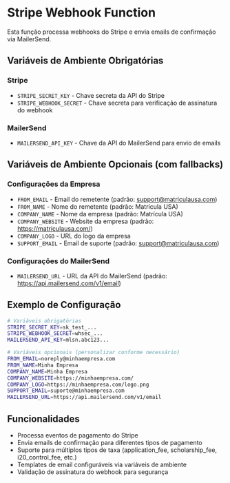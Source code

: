 # Stripe Webhook Function

Esta função processa webhooks do Stripe e envia emails de confirmação via MailerSend.

## Variáveis de Ambiente Obrigatórias

### Stripe
- `STRIPE_SECRET_KEY` - Chave secreta da API do Stripe
- `STRIPE_WEBHOOK_SECRET` - Chave secreta para verificação de assinatura do webhook

### MailerSend
- `MAILERSEND_API_KEY` - Chave da API do MailerSend para envio de emails

## Variáveis de Ambiente Opcionais (com fallbacks)

### Configurações da Empresa
- `FROM_EMAIL` - Email do remetente (padrão: support@matriculausa.com)
- `FROM_NAME` - Nome do remetente (padrão: Matrícula USA)
- `COMPANY_NAME` - Nome da empresa (padrão: Matrícula USA)
- `COMPANY_WEBSITE` - Website da empresa (padrão: https://matriculausa.com/)
- `COMPANY_LOGO` - URL do logo da empresa
- `SUPPORT_EMAIL` - Email de suporte (padrão: support@matriculausa.com)

### Configurações do MailerSend
- `MAILERSEND_URL` - URL da API do MailerSend (padrão: https://api.mailersend.com/v1/email)

## Exemplo de Configuração

```bash
# Variáveis obrigatórias
STRIPE_SECRET_KEY=sk_test_...
STRIPE_WEBHOOK_SECRET=whsec_...
MAILERSEND_API_KEY=mlsn.abc123...

# Variáveis opcionais (personalizar conforme necessário)
FROM_EMAIL=noreply@minhaempresa.com
FROM_NAME=Minha Empresa
COMPANY_NAME=Minha Empresa
COMPANY_WEBSITE=https://minhaempresa.com/
COMPANY_LOGO=https://minhaempresa.com/logo.png
SUPPORT_EMAIL=suporte@minhaempresa.com
MAILERSEND_URL=https://api.mailersend.com/v1/email
```

## Funcionalidades

- Processa eventos de pagamento do Stripe
- Envia emails de confirmação para diferentes tipos de pagamento
- Suporte para múltiplos tipos de taxa (application_fee, scholarship_fee, i20_control_fee, etc.)
- Templates de email configuráveis via variáveis de ambiente
- Validação de assinatura do webhook para segurança
